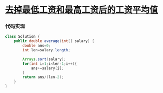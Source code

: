 # [去掉最低工资和最高工资后的工资平均值](https://leetcode-cn.com/problems/average-salary-excluding-the-minimum-and-maximum-salary/)



### 代码实现


~~~java
class Solution {
    public double average(int[] salary) {
        double ans=0;
        int len=salary.length;
        
        Arrays.sort(salary);
        for(int i=1;i<len-1;i++){
            ans+=salary[i];
        }
        return ans/(len-2);
    }   
}
~~~